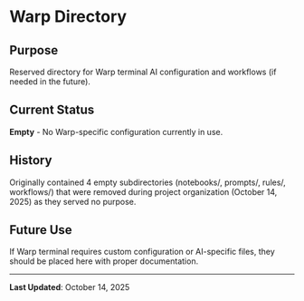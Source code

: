# Warp Directory

## Purpose

Reserved directory for Warp terminal AI configuration and workflows (if needed in the future).

## Current Status

**Empty** - No Warp-specific configuration currently in use.

## History

Originally contained 4 empty subdirectories (notebooks/, prompts/, rules/, workflows/) that were removed during project organization (October 14, 2025) as they served no purpose.

## Future Use

If Warp terminal requires custom configuration or AI-specific files, they should be placed here with proper documentation.

---

**Last Updated**: October 14, 2025
